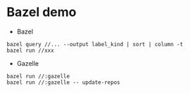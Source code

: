 # Bazel demo

- Bazel
```shell
bazel query //... --output label_kind | sort | column -t
bazel run //xxx
```

- Gazelle
```shell
bazel run //:gazelle
bazel run //:gazelle -- update-repos
```


